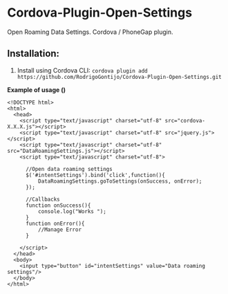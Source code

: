 Cordova-Plugin-Open-Settings
==============================

Open Roaming Data Settings.  Cordova / PhoneGap plugin.

Installation:
-------------
1. Install using Cordova CLI:
    `cordova plugin add https://github.com/RodrigoGontijo/Cordova-Plugin-Open-Settings.git`

__Example of usage ()__

  	<!DOCTYPE html>
    <html>
      <head>
        <script type="text/javascript" charset="utf-8" src="cordova-X.X.X.js"></script>
        <script type="text/javascript" charset="utf-8" src="jquery.js"></script>
        <script type="text/javascript" charset="utf-8" src="DataRoamingSettings.js"></script>
        <script type="text/javascript" charset="utf-8">
         
          //Open data roaming settings
          $('#intentSettings').bind('click',function(){
              DataRoamingSettings.goToSettings(onSuccess, onError);
          });
         
          //Callbacks
          function onSuccess(){
              console.log("Works ");
          }
          function onError(){
              //Manage Error
          }
         
        </script>
      </head>
      <body>
        <input type="button" id="intentSettings" value="Data roaming settings"/>
      </body>
    </html>
